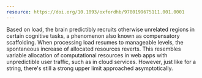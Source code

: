 ```yaml
---
resource: https://doi.org/10.1093/oxfordhb/9780199675111.001.0001
---
```


Based on load, the brain predictibly recruits otherwise unrelated regions in certain cognitive tasks, a phenomenon also known as compensatory scaffolding. When processing load resumes to manageable levels, the spontaneous increase of allocated resources reverts. This resembles variable allocation of computational resources in web apps with unpredictible user traffic, such as in cloud services. However, just like for a string, there's still a strong upper limit approached asymptotically. 
